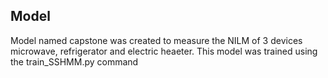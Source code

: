 ## Model

Model named capstone was created to measure the NILM of 3 devices microwave, refrigerator and electric heaeter.
This model was trained using the train_SSHMM.py command 
